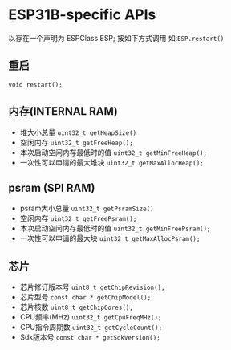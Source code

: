 # ESP31B-specific APIs
 以存在一个声明为 ESPClass ESP;
按如下方式调用 如:`ESP.restart()`
## 重启
`void restart();`

## 内存(INTERNAL RAM)
* 堆大小总量
`uint32_t getHeapSize()`
* 空闲内存
`uint32_t getFreeHeap();`
* 本次启动空闲内存最低时的值
`uint32_t getMinFreeHeap();`
* 一次性可以申请的最大堆块
`uint32_t getMaxAllocHeap();`

## psram (SPI RAM)

* psram大小总量
  `uint32_t getPsramSize()`
* 空闲内存
  `uint32_t getFreePsram();`
* 本次启动空闲内存最低时的值
  `uint32_t getMinFreePsram();`
* 一次性可以申请的最大块
  `uint32_t getMaxAllocPsram();`
## 芯片
* 芯片修订版本号
  `uint8_t getChipRevision();`
* 芯片型号
  `const char * getChipModel();`
* 芯片核数
  `uint8_t getChipCores();`
* CPU频率(MHz)
  `uint32_t getCpuFreqMHz();`
* CPU指令周期数
  `uint32_t getCycleCount();`
* Sdk版本号
  `const char * getSdkVersion();`
